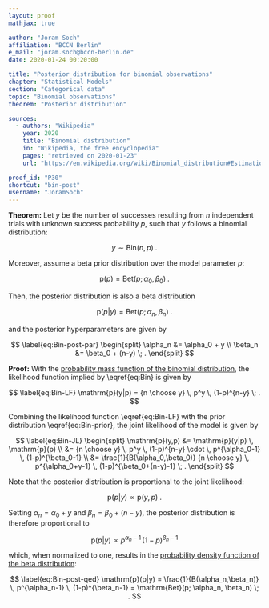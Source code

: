 ```yaml
---
layout: proof
mathjax: true

author: "Joram Soch"
affiliation: "BCCN Berlin"
e_mail: "joram.soch@bccn-berlin.de"
date: 2020-01-24 00:20:00

title: "Posterior distribution for binomial observations"
chapter: "Statistical Models"
section: "Categorical data"
topic: "Binomial observations"
theorem: "Posterior distribution"

sources:
  - authors: "Wikipedia"
    year: 2020
    title: "Binomial distribution"
    in: "Wikipedia, the free encyclopedia"
    pages: "retrieved on 2020-01-23"
    url: "https://en.wikipedia.org/wiki/Binomial_distribution#Estimation_of_parameters"

proof_id: "P30"
shortcut: "bin-post"
username: "JoramSoch"
---
```



**Theorem:** Let $y$ be the number of successes resulting from $n$ independent trials with unknown success probability $p$, such that $y$ follows a binomial distribution:

$$ \label{eq:Bin}
y \sim \mathrm{Bin}(n,p) \; .
$$

Moreover, assume a beta prior distribution over the model parameter $p$:

$$ \label{eq:Bin-prior}
\mathrm{p}(p) = \mathrm{Bet}(p; \alpha_0, \beta_0) \; .
$$

Then, the posterior distribution is also a beta distribution

$$ \label{eq:Bin-post}
\mathrm{p}(p|y) = \mathrm{Bet}(p; \alpha_n, \beta_n) \; .
$$

and the posterior hyperparameters are given by

$$ \label{eq:Bin-post-par}
\begin{split}
\alpha_n &= \alpha_0 + y \\
\beta_n &= \beta_0 + (n-y) \; .
\end{split}
$$


**Proof:** With the [probability mass function of the binomial distribution](/P/bin-pmf.html), the likelihood function implied by \eqref{eq:Bin} is given by

$$ \label{eq:Bin-LF}
\mathrm{p}(y|p) = {n \choose y} \, p^y \, (1-p)^{n-y} \; .
$$

Combining the likelihood function \eqref{eq:Bin-LF} with the prior distribution \eqref{eq:Bin-prior}, the joint likelihood of the model is given by

$$ \label{eq:Bin-JL}
\begin{split}
\mathrm{p}(y,p) &= \mathrm{p}(y|p) \, \mathrm{p}(p) \\
&= {n \choose y} \, p^y \, (1-p)^{n-y} \cdot  \, p^{\alpha_0-1} \, (1-p)^{\beta_0-1} \\
&= \frac{1}{B(\alpha_0,\beta_0)} {n \choose y} \, p^{\alpha_0+y-1} \, (1-p)^{\beta_0+(n-y)-1} \; .
\end{split}
$$

Note that the posterior distribution is proportional to the joint likelihood:

$$ \label{eq:Bin-post-s1}
\mathrm{p}(p|y) \propto \mathrm{p}(y,p) \; .
$$

Setting $\alpha_n = \alpha_0 + y$ and $\beta_n = \beta_0 + (n-y)$, the posterior distribution is therefore proportional to

$$ \label{eq:Bin-post-s2}
\mathrm{p}(p|y) \propto p^{\alpha_n-1} \, (1-p)^{\beta_n-1}
$$

which, when normalized to one, results in the [probability density function of the beta distribution](/P/beta-pdf.html):

$$ \label{eq:Bin-post-qed}
\mathrm{p}(p|y) = \frac{1}{B(\alpha_n,\beta_n)} \, p^{\alpha_n-1} \, (1-p)^{\beta_n-1} = \mathrm{Bet}(p; \alpha_n, \beta_n) \; .
$$
